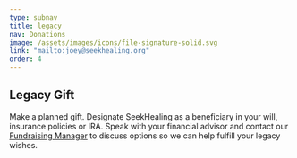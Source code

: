 ```yaml
---
type: subnav
title: legacy
nav: Donations
image: /assets/images/icons/file-signature-solid.svg
link: "mailto:joey@seekhealing.org"
order: 4
---
```


## Legacy Gift

Make a planned gift. Designate SeekHealing as a beneficiary in your will, insurance policies or IRA. Speak with your financial advisor and contact our [Fundraising Manager](mailto:joey@seekhealing.org) to discuss options so we can help fulfill your legacy wishes.

